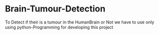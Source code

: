 # Brain-Tumour-Detection
To Detect if their is a tumour in the HumanBrain or Not
we have to use only using python-Programming for developing this project
